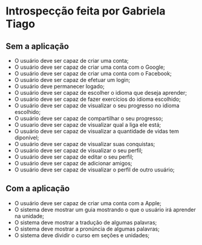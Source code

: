 # Introspecção feita por Gabriela Tiago

## Sem a aplicação

-   O usuário deve ser capaz de criar uma conta;
-   O usuário deve ser capaz de criar uma conta com o Google;
-   O usuário deve ser capaz de criar uma conta com o Facebook;
-   O usuário deve ser capaz de efetuar um login;
-   O usuário deve permanecer logado;
-   O usuário deve ser capaz de escolher o idioma que deseja aprender;
-   O usuário deve ser capaz de fazer exercícios do idioma escolhido;
-   O usuário deve ser capaz de visualizar o seu progresso no idioma escolhido;
-   O usuário deve ser capaz de compartilhar o seu progresso;
-   O usuario deve ser capaz de visualizar qual a liga ele está;
-   O usuário deve ser capaz de visualizar a quantidade de vidas tem diponível;
-   O usuário deve ser capaz de visualizar suas conquistas;
-   O usuário deve ser capaz de visualizar o seu perfil;
-   O usuário deve ser capaz de editar o seu perfil;
-   O usuário deve ser capaz de adicionar amigos;
-   O usuário deve ser capaz de visualizar o perfil de outro usuário;

## Com a aplicação

-   O usuário deve ser capaz de criar uma conta com a Apple;
-   O sistema deve mostrar um guia mostrando o que o usuário irá aprender na unidade;
-   O sistema deve mostrar a tradução de algumas palavras;
-   O sistema deve mostrar a pronúncia de algumas palavras;
-   O sistema deve dividir o curso em seções e unidades;
